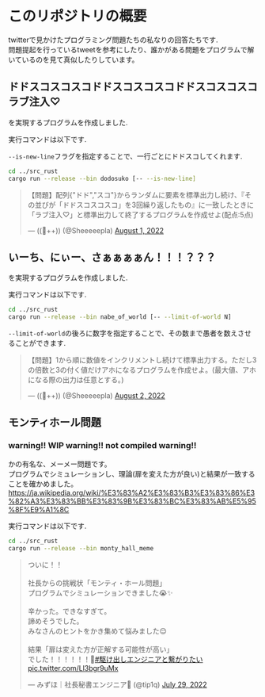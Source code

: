 # このリポジトリの概要

twitterで見かけたプログラミング問題たちの私なりの回答たちです.  
問題提起を行っているtweetを参考にしたり、誰かがある問題をプログラムで解いているのを見て真似したりしています。  

## ドドスコスコスコドドスコスコスコドドスコスコスコラブ注入♡

を実現するプログラムを作成しました.  

実行コマンドは以下です.

`--is-new-line`フラグを指定することで、一行ごとにドドスコしてくれます.

```bash
cd ../src_rust
cargo run --release --bin dodosuko [-- --is-new-line]
```

<blockquote class="twitter-tweet"><p lang="ja" dir="ltr">【問題】配列{&quot;ドド&quot;,&quot;スコ&quot;}からランダムに要素を標準出力し続け、『その並びが「ドドスコスコスコ」を3回繰り返したもの』に一致したときに「ラブ注入♡」と標準出力して終了するプログラムを作成せよ(配点:5点)</p>&mdash; ((🐑++)) (@Sheeeeepla) <a href="https://twitter.com/Sheeeeepla/status/1554028833942441984?ref_src=twsrc%5Etfw">August 1, 2022</a></blockquote>

## いーち、にぃー、さぁぁぁぁん！！！？？？

を実現するプログラムを作成しました.  

実行コマンドは以下です.

```bash
cd ../src_rust
cargo run --release --bin nabe_of_world [-- --limit-of-world N]
```

`--limit-of-world`の後ろに数字を指定することで、その数まで愚者を数えさせることができます.

<blockquote class="twitter-tweet"><p lang="ja" dir="ltr">【問題】1から順に数値をインクリメントし続けて標準出力する。ただし3の倍数と3の付く値だけアホになるプログラムを作成せよ。(最大値、アホになる際の出力は任意とする。)</p>&mdash; ((🐑++)) (@Sheeeeepla) <a href="https://twitter.com/Sheeeeepla/status/1554415675212693504?ref_src=twsrc%5Etfw">August 2, 2022</a></blockquote>

## モンティホール問題

### warning!! WIP warning!! not compiled warning!!

かの有名な、メーメー問題です。  
プログラムでシミュレーションし、理論(扉を変えた方が良い)と結果が一致することを確かめました。  
<https://ja.wikipedia.org/wiki/%E3%83%A2%E3%83%B3%E3%83%86%E3%82%A3%E3%83%BB%E3%83%9B%E3%83%BC%E3%83%AB%E5%95%8F%E9%A1%8C>

実行コマンドは以下です.

```bash
cd ../src_rust
cargo run --release --bin monty_hall_meme
```

<blockquote class="twitter-tweet"><p lang="ja" dir="ltr">ついに！！<br><br>社長からの挑戦状「モンティ・ホール問題」<br>プログラムでシミュレーションできました😭✨<br><br>辛かった。できなすぎて。<br>諦めそうでした。<br>みなさんのヒントをかき集めて悩みました😌<br><br>結果「扉は変えた方が正解する可能性が高い」<br>でした！！！！！！🥳<a href="https://twitter.com/hashtag/%E9%A7%86%E3%81%91%E5%87%BA%E3%81%97%E3%82%A8%E3%83%B3%E3%82%B8%E3%83%8B%E3%82%A2%E3%81%A8%E7%B9%8B%E3%81%8C%E3%82%8A%E3%81%9F%E3%81%84?src=hash&amp;ref_src=twsrc%5Etfw">#駆け出しエンジニアと繋がりたい</a> <a href="https://t.co/Ll3bgr9uMx">pic.twitter.com/Ll3bgr9uMx</a></p>&mdash; みずほ｜社長秘書エンジニア🥳 (@tip1q) <a href="https://twitter.com/tip1q/status/1553050374764122112?ref_src=twsrc%5Etfw">July 29, 2022</a></blockquote>
